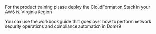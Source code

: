For the product training please deploy the CloudFormation Stack in your AWS N. Virginia Region

You can use the workbook guide that goes over how to perform network security operations and compliance automation in Dome9 
